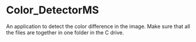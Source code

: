 # Color_DetectorMS
An application to detect the color difference in the image.
Make sure that all the files are together in one folder in the C drive.

